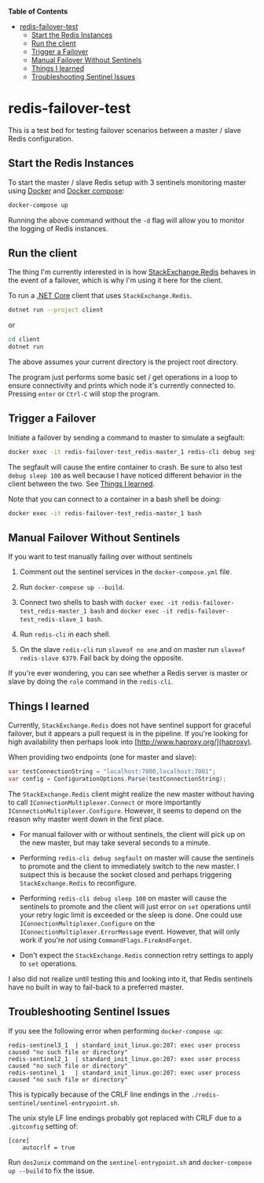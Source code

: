 **Table of Contents**

- [redis-failover-test](#redis-failover-test)
    - [Start the Redis Instances](#start-the-redis-instances)
    - [Run the client](#run-the-client)
    - [Trigger a Failover](#trigger-a-failover)
    - [Manual Failover Without Sentinels](#manual-failover-without-sentinels)
    - [Things I learned](#things-i-learned)
    - [Troubleshooting Sentinel Issues](#troubleshooting-sentinel-issues)


# redis-failover-test

This is a test bed for testing failover scenarios between a master / slave Redis
configuration.

## Start the Redis Instances

To start the master / slave Redis setup with 3 sentinels monitoring master using
[Docker](https://www.docker.com/) and [Docker
compose](https://github.com/docker/compose):

```bash
docker-compose up
```
Running the above command without the `-d` flag will allow you to monitor the
logging of Redis instances.

## Run the client

The thing I'm currently interested in is how
[StackExchange.Redis](https://github.com/StackExchange/StackExchange.Redis)
behaves in the event of a failover, which is why I'm using it here for the
client.

To run a [.NET Core](https://dotnet.microsoft.com/download) client that uses
`StackExchange.Redis`.

```bash
dotnet run --project client
```

or

```bash
cd client
dotnet run
```

The above assumes your current directory is the project root directory.

The program just performs some basic set / get operations in a loop to ensure
connectivity and prints which node it's currently connected to. Pressing `enter`
or `Ctrl-C` will stop the program.

## Trigger a Failover

Initiate a failover by sending a command to master to simulate a segfault:

```bash
docker exec -it redis-failover-test_redis-master_1 redis-cli debug segfault
```

The segfault will cause the entire container to crash. Be sure to also test
`debug sleep 100` as well because I have noticed different behavior in the
client between the two. See [Things I learned](#things-i-learned).

Note that you can connect to a container in a bash shell be doing:

```bash
docker exec -it redis-failover-test_redis-master_1 bash
```

## Manual Failover Without Sentinels

If you want to test manually failing over without sentinels

1. Comment out the sentinel services in the `docker-compose.yml` file.

2. Run `docker-compose up --build`.

3. Connect two shells to bash with `docker exec -it
   redis-failover-test_redis-master_1 bash` and `docker exec -it
   redis-failover-test_redis-slave_1 bash`.

4. Run `redis-cli` in each shell.

5. On the slave `redis-cli` run `slaveof no one` and on master run `slaveof
   redis-slave 6379`. Fail back by doing the opposite.

If you're ever wondering, you can see whether a Redis server is master or slave
by doing the `role` command in the `redis-cli`.

## Things I learned

Currently, `StackExchange.Redis` does not have sentinel support for graceful
failover, but it appears a pull request is in the pipeline. If you're looking
for high availability then perhaps look into [http://www.haproxy.org/](haproxy).

When providing two endpoints (one for master and slave):

```csharp
var testConnectionString = "localhost:7000,localhost:7001";
var config = ConfigurationOptions.Parse(testConnectionString);
```

The `StackExchange.Redis` client might realize the new master without having to
call `IConnectionMultiplexer.Connect` or more importantly
`IConnectionMultiplexer.Configure`. However, it seems to depend on the reason
why master went down in the first place.

- For manual failover with or without sentinels, the client will pick up on the
  new master, but may take several seconds to a minute.

- Performing `redis-cli debug segfault` on master will cause the sentinels to
  promote and the client to immediately switch to the new master. I suspect this
  is because the socket closed and perhaps triggering `StackExchange.Redis` to
  reconfigure.

- Performing `redis-cli debug sleep 100` on master will cause the sentinels to
  promote and the client will just error on `set` operations until your retry
  logic limit is exceeded or the sleep is done. One could use
  `IConnectionMultiplexer.Configure` on the
  `IConnectionMultiplexer.ErrorMessage` event. However, that will only work if
  you're _not_ using `CommandFlags.FireAndForget`.

- Don't expect the `StackExchange.Redis` connection retry settings to apply to
  `set` operations.

I also did not realize until testing this and looking into it, that Redis
sentinels have no built in way to fail-back to a preferred master.

## Troubleshooting Sentinel Issues

If you see the following error when performing `docker-compose up`:

```
redis-sentinel3_1  | standard_init_linux.go:207: exec user process caused "no such file or directory"
redis-sentinel2_1  | standard_init_linux.go:207: exec user process caused "no such file or directory"
redis-sentinel_1   | standard_init_linux.go:207: exec user process caused "no such file or directory"
```

This is typically because of the CRLF line endings in the
`./redis-sentinel/sentinel-entrypoint.sh`.

The unix style LF line endings probably got replaced with CRLF due to a
`.gitconfig` setting of:

```
[core]
	autocrlf = true
```

Run `dos2unix` command on the `sentinel-entrypoint.sh` and `docker-compose up
--build` to fix the issue.
